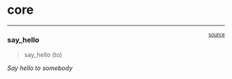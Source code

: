# core


<!-- WARNING: THIS FILE WAS AUTOGENERATED! DO NOT EDIT! -->

------------------------------------------------------------------------

<a
href="https://github.com/mylearnit/py2html/blob/main/py2html/core.py#L9"
target="_blank" style="float:right; font-size:smaller">source</a>

### say_hello

>  say_hello (to)

*Say hello to somebody*
